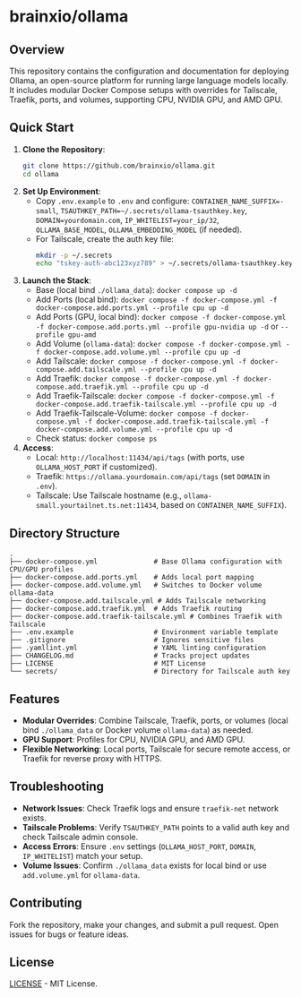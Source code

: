 # brainxio/ollama

## Overview
This repository contains the configuration and documentation for deploying Ollama, an open-source platform for running large language models locally. It includes modular Docker Compose setups with overrides for Tailscale, Traefik, ports, and volumes, supporting CPU, NVIDIA GPU, and AMD GPU.

## Quick Start
1. **Clone the Repository**:
   ```bash
   git clone https://github.com/brainxio/ollama.git
   cd ollama
   ```
2. **Set Up Environment**:
   - Copy `.env.example` to `.env` and configure: `CONTAINER_NAME_SUFFIX=-small`, `TSAUTHKEY_PATH=~/.secrets/ollama-tsauthkey.key`, `DOMAIN=yourdomain.com`, `IP_WHITELIST=your_ip/32`, `OLLAMA_BASE_MODEL`, `OLLAMA_EMBEDDING_MODEL` (if needed).
   - For Tailscale, create the auth key file:
     ```bash
     mkdir -p ~/.secrets
     echo "tskey-auth-abc123xyz789" > ~/.secrets/ollama-tsauthkey.key
     ```
3. **Launch the Stack**:
   - Base (local bind `./ollama_data`): `docker compose up -d`
   - Add Ports (local bind): `docker compose -f docker-compose.yml -f docker-compose.add.ports.yml --profile cpu up -d`
   - Add Ports (GPU, local bind): `docker compose -f docker-compose.yml -f docker-compose.add.ports.yml --profile gpu-nvidia up -d` or `--profile gpu-amd`
   - Add Volume (`ollama-data`): `docker compose -f docker-compose.yml -f docker-compose.add.volume.yml --profile cpu up -d`
   - Add Tailscale: `docker compose -f docker-compose.yml -f docker-compose.add.tailscale.yml --profile cpu up -d`
   - Add Traefik: `docker compose -f docker-compose.yml -f docker-compose.add.traefik.yml --profile cpu up -d`
   - Add Traefik-Tailscale: `docker compose -f docker-compose.yml -f docker-compose.add.traefik-tailscale.yml --profile cpu up -d`
   - Add Traefik-Tailscale-Volume: `docker compose -f docker-compose.yml -f docker-compose.add.traefik-tailscale.yml -f docker-compose.add.volume.yml --profile cpu up -d`
   - Check status: `docker compose ps`
4. **Access**:
   - Local: `http://localhost:11434/api/tags` (with ports, use `OLLAMA_HOST_PORT` if customized).
   - Traefik: `https://ollama.yourdomain.com/api/tags` (set `DOMAIN` in `.env`).
   - Tailscale: Use Tailscale hostname (e.g., `ollama-small.yourtailnet.ts.net:11434`, based on `CONTAINER_NAME_SUFFIX`).

## Directory Structure
```
.
├── docker-compose.yml              # Base Ollama configuration with CPU/GPU profiles
├── docker-compose.add.ports.yml    # Adds local port mapping
├── docker-compose.add.volume.yml   # Switches to Docker volume ollama-data
├── docker-compose.add.tailscale.yml # Adds Tailscale networking
├── docker-compose.add.traefik.yml  # Adds Traefik routing
├── docker-compose.add.traefik-tailscale.yml # Combines Traefik with Tailscale
├── .env.example                    # Environment variable template
├── .gitignore                      # Ignores sensitive files
├── .yamllint.yml                   # YAML linting configuration
├── CHANGELOG.md                    # Tracks project updates
├── LICENSE                         # MIT License
└── secrets/                        # Directory for Tailscale auth key
```

## Features
- **Modular Overrides**: Combine Tailscale, Traefik, ports, or volumes (local bind `./ollama_data` or Docker volume `ollama-data`) as needed.
- **GPU Support**: Profiles for CPU, NVIDIA GPU, and AMD GPU.
- **Flexible Networking**: Local ports, Tailscale for secure remote access, or Traefik for reverse proxy with HTTPS.

## Troubleshooting
- **Network Issues**: Check Traefik logs and ensure `traefik-net` network exists.
- **Tailscale Problems**: Verify `TSAUTHKEY_PATH` points to a valid auth key and check Tailscale admin console.
- **Access Errors**: Ensure `.env` settings (`OLLAMA_HOST_PORT`, `DOMAIN`, `IP_WHITELIST`) match your setup.
- **Volume Issues**: Confirm `./ollama_data` exists for local bind or use `add.volume.yml` for `ollama-data`.

## Contributing
Fork the repository, make your changes, and submit a pull request. Open issues for bugs or feature ideas.

## License
[LICENSE](LICENSE) - MIT License.
